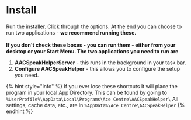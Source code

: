 # Install

Run the installer.  Click through the options. At the end you can choose to run two applications - **we recommend running these.**  \
\
**If you don't check these boxes - you can run them - either from your desktop or your Start Menu. The two applications you need to run are**

1. **AACSpeakHelperServer** - this runs in the background in your task bar.&#x20;
2. **Configure AACSpeakHelper** - this allows you to configure the setup you need.&#x20;

{% hint style="info" %}
If you ever lose these shortcuts It will place the program in your local App Directory. This can be found by going to `%UserProfile%\AppData\Local\Programs\Ace Centre\AACSpeakHelper\`  All settings, cache data, etc., are in `%AppData%\Ace Centre\AACSpeakHelper`
{% endhint %}

####
